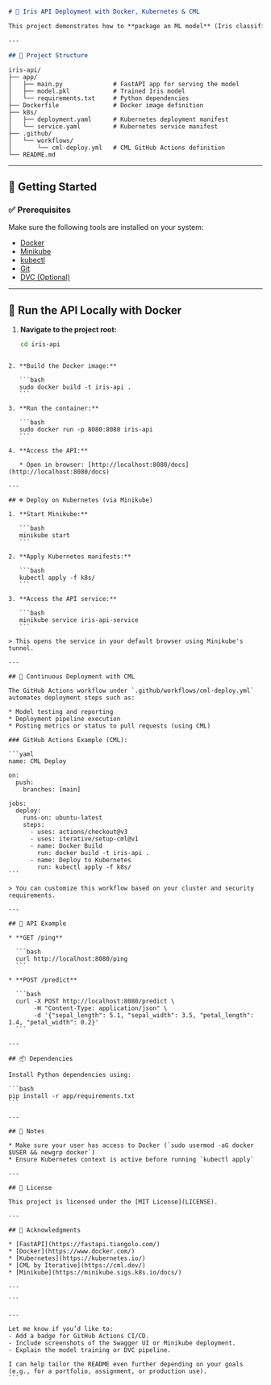 ```markdown
# 🌸 Iris API Deployment with Docker, Kubernetes & CML

This project demonstrates how to **package an ML model** (Iris classifier) using **FastAPI**, containerize it with **Docker**, deploy it to a **Kubernetes** cluster using **Minikube**, and automate deployment with **Continuous Machine Learning (CML)** via **GitHub Actions**.

---

## 📁 Project Structure

```
```
iris-api/
├── app/
│   ├── main.py              # FastAPI app for serving the model
│   ├── model.pkl            # Trained Iris model
│   └── requirements.txt     # Python dependencies
├── Dockerfile               # Docker image definition
├── k8s/
│   ├── deployment.yaml      # Kubernetes deployment manifest
│   └── service.yaml         # Kubernetes service manifest
├── .github/
│   └── workflows/
│       └── cml-deploy.yml   # CML GitHub Actions definition
└── README.md
```


---

## 🚀 Getting Started

### ✅ Prerequisites

Make sure the following tools are installed on your system:

- [Docker](https://docs.docker.com/get-docker/)
- [Minikube](https://minikube.sigs.k8s.io/docs/)
- [kubectl](https://kubernetes.io/docs/tasks/tools/)
- [Git](https://git-scm.com/)
- [DVC (Optional)](https://dvc.org/doc/install)

---

## 🐳 Run the API Locally with Docker

1. **Navigate to the project root:**
   ```bash
   cd iris-api
````

2. **Build the Docker image:**

   ```bash
   sudo docker build -t iris-api .
   ```

3. **Run the container:**

   ```bash
   sudo docker run -p 8080:8080 iris-api
   ```

4. **Access the API:**

   * Open in browser: [http://localhost:8080/docs](http://localhost:8080/docs)

---

## ☸️ Deploy on Kubernetes (via Minikube)

1. **Start Minikube:**

   ```bash
   minikube start
   ```

2. **Apply Kubernetes manifests:**

   ```bash
   kubectl apply -f k8s/
   ```

3. **Access the API service:**

   ```bash
   minikube service iris-api-service
   ```

> This opens the service in your default browser using Minikube's tunnel.

---

## 🔄 Continuous Deployment with CML

The GitHub Actions workflow under `.github/workflows/cml-deploy.yml` automates deployment steps such as:

* Model testing and reporting
* Deployment pipeline execution
* Posting metrics or status to pull requests (using CML)

### GitHub Actions Example (CML):

```yaml
name: CML Deploy

on:
  push:
    branches: [main]

jobs:
  deploy:
    runs-on: ubuntu-latest
    steps:
      - uses: actions/checkout@v3
      - uses: iterative/setup-cml@v1
      - name: Docker Build
        run: docker build -t iris-api .
      - name: Deploy to Kubernetes
        run: kubectl apply -f k8s/
```

> You can customize this workflow based on your cluster and security requirements.

---

## 🧪 API Example

* **GET /ping**

  ```bash
  curl http://localhost:8080/ping
  ```

* **POST /predict**

  ```bash
  curl -X POST http://localhost:8080/predict \
       -H "Content-Type: application/json" \
       -d '{"sepal_length": 5.1, "sepal_width": 3.5, "petal_length": 1.4, "petal_width": 0.2}'
  ```

---

## 📦 Dependencies

Install Python dependencies using:

```bash
pip install -r app/requirements.txt
```

---

## 📌 Notes

* Make sure your user has access to Docker (`sudo usermod -aG docker $USER && newgrp docker`)
* Ensure Kubernetes context is active before running `kubectl apply`

---

## 📄 License

This project is licensed under the [MIT License](LICENSE).

---

## 🙌 Acknowledgments

* [FastAPI](https://fastapi.tiangolo.com/)
* [Docker](https://www.docker.com/)
* [Kubernetes](https://kubernetes.io/)
* [CML by Iterative](https://cml.dev/)
* [Minikube](https://minikube.sigs.k8s.io/docs/)

---

```

---

Let me know if you’d like to:
- Add a badge for GitHub Actions CI/CD.
- Include screenshots of the Swagger UI or Minikube deployment.
- Explain the model training or DVC pipeline.

I can help tailor the README even further depending on your goals (e.g., for a portfolio, assignment, or production use).
```
